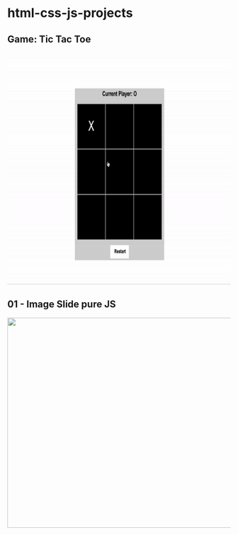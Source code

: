 # html-css-js-projects
<h2>Game: Tic Tac Toe</h2>
<img width = 780px height = 525px src = './tic-tac-toe/gif.gif'>
<br />

<h2>01 - Image Slide pure JS</h2>
<img width = 780px height = 475px src = './01-image-slide/gif.gif'>


